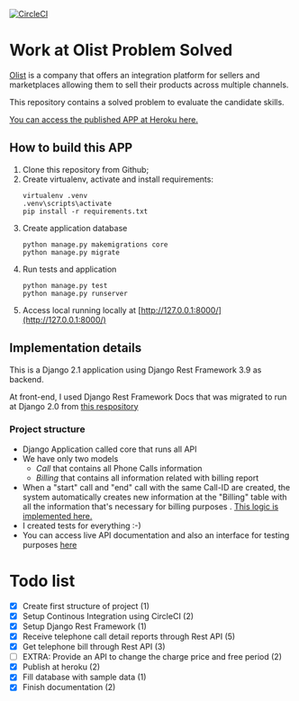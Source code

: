 [![CircleCI](https://circleci.com/gh/thiagobrito/work-at-olist/tree/master.svg?style=svg)](https://circleci.com/gh/thiagobrito/work-at-olist/tree/master)

# Work at Olist Problem Solved

[Olist](https://olist.com/) is a company that offers an integration platform
for sellers and marketplaces allowing them to sell their products across
multiple channels.

This repository contains a solved problem to evaluate the candidate skills.

[You can access the published APP at Heroku here.](https://thiago-olist-challenge.herokuapp.com/)


## How to build this APP

1. Clone this repository from Github;
2. Create virtualenv, activate and install requirements:
   ```
   virtualenv .venv
   .venv\scripts\activate
   pip install -r requirements.txt
   ``` 
3. Create application database
   ```
   python manage.py makemigrations core
   python manage.py migrate
   ```
4. Run tests and application
   ```
   python manage.py test
   python manage.py runserver   
   ```
5. Access local running locally at [http://127.0.0.1:8000/](http://127.0.0.1:8000/)

## Implementation details

This is a Django 2.1 application using Django Rest Framework 3.9 as backend. 

At front-end, I used Django Rest Framework Docs that was migrated to run at 
Django 2.0 from [this respository](https://github.com/jasperlittle/django-rest-framework-docs.git)   

### Project structure

* Django Application called core that runs all API
* We have only two models
  * *Call* that contains all Phone Calls information
  * *Billing* that contains all information related with billing report
* When a "start" call and "end" call with the same Call-ID are created, the system 
  automatically creates new information at the "Billing" table with all the information that's necessary for billing purposes
. [This logic is implemented here.](https://github.com/thiagobrito/work-at-olist/blob/master/phone_calls/core/services/billing.py)
* I created tests for everything :-)
* You can access live API documentation and also an interface for testing purposes [here](https://thiago-olist-challenge.herokuapp.com/)


# Todo list

- [x] Create first structure of project (1)
- [x] Setup Continous Integration using CircleCI (2)
- [x] Setup Django Rest Framework (1)
- [x] Receive telephone call detail reports through Rest API (5)
- [x] Get telephone bill through Rest API (3)
- [ ] EXTRA: Provide an API to change the charge price and free period (2)
- [x] Publish at heroku (2)
- [x] Fill database with sample data (1)
- [x] Finish documentation (2)
